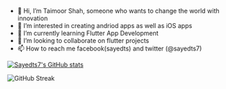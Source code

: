 - 👋 Hi, I’m Taimoor Shah,  someone who wants to change the world with innovation
- 👀 I’m interested in creating andriod apps as well as iOS apps
- 🌱 I’m currently learning Flutter App Development
- 💞️ I’m looking to collaborate on flutter projects
- 📫 How to reach me facebook(sayedts) and twitter (@sayedts7)

[![Sayedts7's GitHub stats](https://github-readme-stats.vercel.app/api?username=sayedts7)](https://github.com/sayedt79/github-readme-stats)




![GitHub Streak](https://github-readme-streak-stats.herokuapp.com?user=sayedts7&theme=cobalt&date_format=j%20M%5B%20Y%5D&background=000000&border=7536B2&stroke=9243DD&ring=89502D&fire=FF9554&currStreakNum=D280FF&sideNums=BC52FF&currStreakLabel=64EAE2&sideLabels=48A8A2&dates=A42EE5)<div class="open_grepper_editor" title="Edit & Save To Grepper"></div>
<!--
![GitHub Streak](https://github-readme-streak-stats.herokuapp.com/?user=sayedts7)<div class="open_grepper_editor" title="Edit & Save To Grepper"></div>
Sayedts7/Sayedts7 is a ✨ special ✨ repository because its `README.md` (this file) appears on your GitHub profile.
You can click the Preview link to take a look at your changes.
--->

